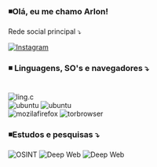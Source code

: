 ### ◾Olá, eu me chamo Arlon!
Rede social principal ⤵️

[![Instagram](https://img.shields.io/badge/Instagram-E4405F?style=for-the-badge&logo=instagram&logoColor=white)](https://www.instagram.com/arlonmh)

### ◾ Linguagens, SO's e navegadores ⤵️
<div style = "display: inline_block"><br/>
    <img aling = "center" alt = "ling.c" src = "https://img.shields.io/badge/C-00599C?style=for-the-badge&logo=c&logoColor=white" /><br/>
    <img aling = "center" alt = "ubuntu" src = "https://img.shields.io/badge/Ubuntu-E95420?style=for-the-badge&logo=ubuntu&logoColor=white" />
    <img aling = "center" alt = "ubuntu" src = "https://img.shields.io/badge/Windows-0078D6?style=for-the-badge&logo=windows&logoColor=white" /><br/>
    <img aling = "center" alt = "mozilafirefox" src = "https://img.shields.io/badge/Firefox_Browser-FF7139?style=for-the-badge&logo=Firefox-Browser&logoColor=white" />
    <img aling = "center" alt = "torbrowser" src = "https://img.shields.io/badge/Tor_Browser-7D4698?style=for-the-badge&logo=Tor-Browser&logoColor=white" />

</div>

### ◾Estudos e pesquisas ⤵️
![OSINT](https://img.shields.io/badge/OSINT-blue)
![Deep Web](https://img.shields.io/badge/DeepWeb-blue)
![Deep Web](https://img.shields.io/badge/GoogleSheets-green)
